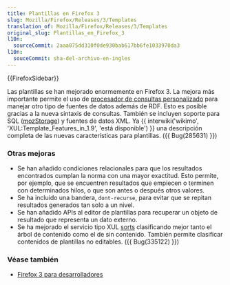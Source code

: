 ```yaml
---
title: Plantillas en Firefox 3
slug: Mozilla/Firefox/Releases/3/Templates
translation_of: Mozilla/Firefox/Releases/3/Templates
original_slug: Plantillas_en_Firefox_3
l10n:
  sourceCommit: 2aaa075dd310f0de930bab617bb6fe1033970da3
l10n:
  souceCommit: sha-del-archivo-en-ingles
---
```

{{FirefoxSidebar}}

Las plantillas se han mejorado enormemente en Firefox 3. La mejora más importante permite el uso de [procesador de consultas personalizado](/es/How_to_implement_a_custom_XUL_query_processor_component) para manejar otro tipo de fuentes de datos además de RDF. Esto es posible gracias a la nueva sintaxis de consultas. También se incluyen soporte para SQL ([mozStorage](/es/docs/Storage)) y fuentes de datos XML. Ya {{ interwiki('wikimo', 'XUL:Template_Features_in_1.9', 'está disponible') }} una descripción completa de las nuevas características para plantillas. ({{ Bug(285631) }})

### Otras mejoras

- Se han añadido condiciones relacionales para que los resultados encontrados cumplan la norma con una mayor exactitud. Esto permite, por ejemplo, que se encuentren resultados que empiecen o terminen con determinados hilos, o que son antes o después otros valores.
- Se ha incluido una bandera, `dont-recurse`, para evitar que se repitan resultados generados tan solo a un nivel.
- Se han añadido APIs al editor de plantillas para recuperar un objeto de resultado que representa un dato externo.
- Se ha mejorado el servicio tipo XUL [sorts](/es/XUL/Template_Guide/Sorting_Results) clasificando mejor tanto el árbol de contenido como el de sin contenido. También permite clasificar contenidos de plantillas no editables. ({{ Bug(335122) }})

### Véase también

- [Firefox 3 para desarrolladores](/es/docs/Mozilla/Firefox/Releases/3)

